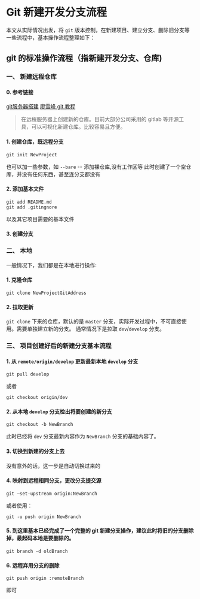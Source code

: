 # Git 新建开发分支流程

本文从实际情况出发，将 `git` 版本控制，在新建项目、建立分支、删除旧分支等一些流程中，基本操作流程整理如下：

## git 的标准操作流程（指新建开发分支、仓库)

### 一、 新建远程仓库
#### 0. 参考链接
[git服务器搭建](https://git-scm.com/book/zh/v1/服务器上的-Git-在服务器上部署-Git)
[廖雪峰 git 教程](https://www.liaoxuefeng.com/wiki/0013739516305929606dd18361248578c67b8067c8c017b000/00137583770360579bc4b458f044ce7afed3df579123eca000)
> 在远程服务器上创建新的仓库。目前大部分公司采用的 gitlab 等开源工具，可以可视化新建仓库。比较容易且方便。
#### 1. 创建仓库，既远程分支

```
git init NewProject
```
也可以加一些参数，如 `--bare` -- 添加裸仓库,没有工作区等
此时创建了一个空仓库，并没有任何东西，甚至连分支都没有
#### 2. 添加基本文件
```
git add README.md
git add .gitingnore
```
以及其它项目需要的基本文件
#### 3. 创建分支


### 二、 本地
一般情况下，我们都是在本地进行操作:
#### 1. 克隆仓库

```
git clone NewProjectGitAddress
```

#### 2. 拉取更新
`git clone` 下来的仓库，默认的是 `master` 分支，实际开发过程中，不可直接使用。需要单独建立新的分支。
通常情况下是拉取 `dev`/`develop` 分支。

### 三、 项目创建好后的新建分支基本流程

#### 1. 从 `remote/origin/develop` 更新最新本地  `develop` 分支

```
git pull develop
```
或者
```
git checkout origin/dev
```

#### 2. 从本地 `develop` 分支检出将要创建的新分支

```
git checkout -b NewBranch
```
此时已经将 `dev` 分支最新内容作为 `NewBranch` 分支的基础内容了。

#### 3. 切换到新建的分支上去

没有意外的话，这一步是自动切换过来的

#### 4. 映射到远程相同分支，更改分支提交源

```shell 
git –set-upstream origin:NewBranch 
```
或者使用：
```
git -u push origin NewBranch
```
#### 5. 到这里基本已经完成了一个完整的 git 新建分支操作，建议此时将旧的分支删除掉，最起码本地是要删除的。
```
git branch -d oldBranch
```
#### 6. 远程弃用分支的删除
```
git push origin :remoteBranch
```
即可


